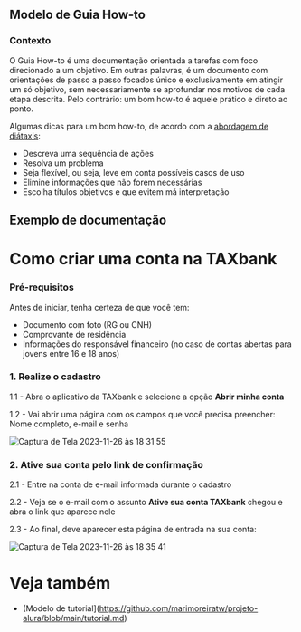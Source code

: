 ## Modelo de Guia How-to

### Contexto 
O Guia How-to é uma documentação orientada a tarefas com foco direcionado a um objetivo. Em outras palavras, é um documento com orientações de passo a passo focados único e exclusivamente em atingir um só objetivo, sem necessariamente se aprofundar nos motivos de cada etapa descrita. Pelo contrário: um bom how-to é aquele prático e direto ao ponto. 

Algumas dicas para um bom how-to, de acordo com a [abordagem de diátaxis](https://diataxis.fr/how-to-guides/):
* Descreva uma sequência de ações 
* Resolva um problema
* Seja flexível, ou seja, leve em conta possíveis casos de uso 
* Elimine informações que não forem necessárias 
* Escolha títulos objetivos e que evitem má interpretação

## Exemplo de documentação 

# Como criar uma conta na TAXbank

### Pré-requisitos

Antes de iniciar, tenha certeza de que você tem: 
* Documento com foto (RG ou CNH)
* Comprovante de residência 
* Informações do responsável financeiro (no caso de contas abertas para jovens entre 16 e 18 anos)

### 1. Realize o cadastro

1.1 - Abra o aplicativo da TAXbank e selecione a opção **Abrir minha conta**

1.2 - Vai abrir uma página com os campos que você precisa preencher: Nome completo, e-mail e senha

![Captura de Tela 2023-11-26 às 18 31 55](https://github.com/marimoreiratw/projeto-alura/assets/98783099/2eb53143-e2e6-4c22-93e3-dd1601003404)



### 2. Ative sua conta pelo link de confirmação 

2.1 - Entre na conta de e-mail informada durante o cadastro

2.2 - Veja se o e-mail com o assunto **Ative sua conta TAXbank** chegou e abra o link que aparece nele 

2.3 - Ao final, deve aparecer esta página de entrada na sua conta: 

![Captura de Tela 2023-11-26 às 18 35 41](https://github.com/marimoreiratw/projeto-alura/assets/98783099/e959ab94-686e-44f1-9c5b-0d1d86b6650d)




# Veja também 
* (Modelo de tutorial](https://github.com/marimoreiratw/projeto-alura/blob/main/tutorial.md)
